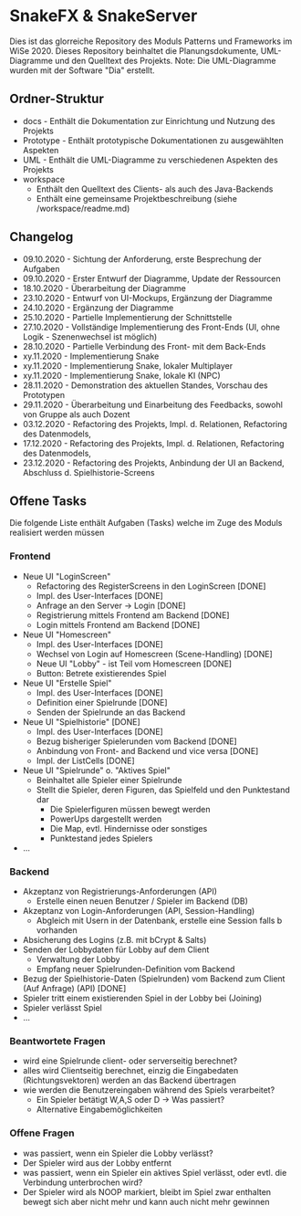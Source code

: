 # SnakeFX & SnakeServer
Dies ist das glorreiche Repository des Moduls Patterns und Frameworks im WiSe 2020.
Dieses Repository beinhaltet die Planungsdokumente, UML-Diagramme und den Quelltext des Projekts.
Note: Die UML-Diagramme wurden mit der Software "Dia" erstellt.

## Ordner-Struktur
- docs - Enthält die Dokumentation zur Einrichtung und Nutzung des Projekts
- Prototype - Enthält prototypische Dokumentationen zu ausgewählten Aspekten
- UML - Enthält die UML-Diagramme zu verschiedenen Aspekten des Projekts
- workspace 
  - Enthält den Quelltext des Clients- als auch des Java-Backends
  - Enthält eine gemeinsame Projektbeschreibung (siehe /workspace/readme.md)

## Changelog
- 09.10.2020 - Sichtung der Anforderung, erste Besprechung der Aufgaben
- 09.10.2020 - Erster Entwurf der Diagramme, Update der Ressourcen
- 18.10.2020 - Überarbeitung der Diagramme
- 23.10.2020 - Entwurf von UI-Mockups, Ergänzung der Diagramme
- 24.10.2020 - Ergänzung der Diagramme
- 25.10.2020 - Partielle Implementierung der Schnittstelle
- 27.10.2020 - Vollständige Implementierung des Front-Ends (UI, ohne Logik - Szenenwechsel ist möglich)
- 28.10.2020 - Partielle Verbindung des Front- mit dem Back-Ends
- xy.11.2020 - Implementierung Snake
- xy.11.2020 - Implementierung Snake, lokaler Multiplayer
- xy.11.2020 - Implementierung Snake, lokale KI (NPC)
- 28.11.2020 - Demonstration des aktuellen Standes, Vorschau des Prototypen
- 29.11.2020 - Überarbeitung und Einarbeitung des Feedbacks, sowohl von Gruppe als auch Dozent
- 03.12.2020 - Refactoring des Projekts, Impl. d. Relationen, Refactoring des Datenmodels,
- 17.12.2020 - Refactoring des Projekts, Impl. d. Relationen, Refactoring des Datenmodels,
- 23.12.2020 - Refactoring des Projekts, Anbindung der UI an Backend, Abschluss d. Spielhistorie-Screens

## Offene Tasks
Die folgende Liste enthält Aufgaben (Tasks) welche im Zuge des Moduls realisiert werden müssen

### Frontend
- Neue UI "LoginScreen"
  - Refactoring des RegisterScreens in den LoginScreen [DONE]
  - Impl. des User-Interfaces [DONE]
  - Anfrage an den Server -> Login [DONE]
  - Registrierung mittels Frontend am Backend [DONE]
  - Login mittels Frontend am Backend [DONE]
- Neue UI "Homescreen"
  - Impl. des User-Interfaces [DONE]
  - Wechsel von Login auf Homescreen (Scene-Handling) [DONE] 
  - Neue UI "Lobby" - ist Teil vom Homescreen [DONE]
  - Button: Betrete existierendes Spiel 
- Neue UI "Erstelle Spiel" 
  - Impl. des User-Interfaces [DONE]
  - Definition einer Spielrunde [DONE]
  - Senden der Spielrunde an das Backend 
- Neue UI "Spielhistorie" [DONE]
  - Impl. des User-Interfaces [DONE]
  - Bezug bisheriger Spielerunden vom Backend [DONE]
  - Anbindung von Front- and Backend und vice versa [DONE]
  - Impl. der ListCells [DONE]
- Neue UI "Spielrunde" o. "Aktives Spiel"
  - Beinhaltet alle Spieler einer Spielrunde
  - Stellt die Spieler, deren Figuren, das Spielfeld und den Punktestand dar 
    - Die Spielerfiguren müssen bewegt werden
    - PowerUps dargestellt werden
    - Die Map, evtl. Hindernisse oder sonstiges
    - Punktestand jedes Spielers
- ...

### Backend
- Akzeptanz von Registrierungs-Anforderungen (API)
  - Erstelle einen neuen Benutzer / Spieler im Backend (DB)
- Akzeptanz von Login-Anforderungen (API, Session-Handling)
  - Abgleich mit Usern in der Datenbank, erstelle eine Session falls b vorhanden
- Absicherung des Logins (z.B. mit bCrypt & Salts)
- Senden der Lobbydaten für Lobby auf dem Client
  - Verwaltung der Lobby
  - Empfang neuer Spielrunden-Definition vom Backend
- Bezug der Spielhistorie-Daten (Spielrunden) vom Backend zum Client (Auf Anfrage) (API) [DONE]
- Spieler tritt einem existierenden Spiel in der Lobby bei (Joining)
- Spieler verlässt Spiel
- ...

### Beantwortete Fragen
- wird eine Spielrunde client- oder serverseitig berechnet?
 - alles wird Clientseitig berechnet, einzig die Eingabedaten (Richtungsvektoren) werden an das Backend übertragen
- wie werden die Benutzereingaben während des Spiels verarbeitet?
  - Ein Spieler betätigt W,A,S oder D -> Was passiert?
  - Alternative Eingabemöglichkeiten
  
### Offene Fragen
- was passiert, wenn ein Spieler die Lobby verlässt?
 - Der Spieler wird aus der Lobby entfernt 
- was passiert, wenn ein Spieler ein aktives Spiel verlässt, oder evtl. die Verbindung unterbrochen wird?
 - Der Spieler wird als NOOP markiert, bleibt im Spiel zwar enthalten bewegt sich aber nicht mehr und kann auch nicht mehr gewinnen
 
